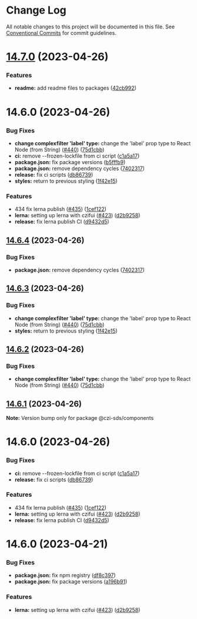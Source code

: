 # Change Log

All notable changes to this project will be documented in this file.
See [Conventional Commits](https://conventionalcommits.org) for commit guidelines.

# [14.7.0](https://github.com/chanzuckerberg/sci-components/compare/@czi-sds/components@14.6.0...@czi-sds/components@14.7.0) (2023-04-26)

### Features

- **readme:** add readme files to packages ([42cb992](https://github.com/chanzuckerberg/sci-components/commit/42cb992e22824d93d321e7d161d702a12d349637))

# 14.6.0 (2023-04-26)

### Bug Fixes

- **change complexfilter 'label' type:** change the 'label' prop type to React Node (from String) ([#440](https://github.com/chanzuckerberg/sci-components/issues/440)) ([75d1cbb](https://github.com/chanzuckerberg/sci-components/commit/75d1cbb5b99807f30a0441e58a8cd06f7c334391))
- **ci:** remove --frozen-lockfile from ci script ([c1a5a17](https://github.com/chanzuckerberg/sci-components/commit/c1a5a17f8dc4936efeb26f03fa38bf6e6eee7d23))
- **package.json:** fix package versions ([b5fffb9](https://github.com/chanzuckerberg/sci-components/commit/b5fffb9283c843689c33a796b5325a740058967a))
- **package.json:** remove dependency cycles ([7402317](https://github.com/chanzuckerberg/sci-components/commit/740231742aac4cf088d9b96be4c90e9c18ad34bd))
- **release:** fix ci scripts ([db86739](https://github.com/chanzuckerberg/sci-components/commit/db86739d8d95a8dac633cdd68ab20128aa2608f3))
- **styles:** return to previous styling ([1f42e15](https://github.com/chanzuckerberg/sci-components/commit/1f42e15a89ccd52777e5e11016e238133ae18af9))

### Features

- 434 fix lerna publish ([#435](https://github.com/chanzuckerberg/sci-components/issues/435)) ([1cef122](https://github.com/chanzuckerberg/sci-components/commit/1cef122a7e035e1a55b68d3474a9a2deb39579ac))
- **lerna:** setting up lerna with czifui ([#423](https://github.com/chanzuckerberg/sci-components/issues/423)) ([d2b9258](https://github.com/chanzuckerberg/sci-components/commit/d2b925879c1d3c5b1d0c135fd76ef58d9d2d9f63))
- **release:** fix lerna publish CI ([d9432d5](https://github.com/chanzuckerberg/sci-components/commit/d9432d5a5c9835c2487a6a7c975a04aeee3c5b9b))

## [14.6.4](https://github.com/chanzuckerberg/sci-components/compare/@czi-sds/components@14.6.3...@czi-sds/components@14.6.4) (2023-04-26)

### Bug Fixes

- **package.json:** remove dependency cycles ([7402317](https://github.com/chanzuckerberg/sci-components/commit/740231742aac4cf088d9b96be4c90e9c18ad34bd))

## [14.6.3](https://github.com/chanzuckerberg/sci-components/compare/@czi-sds/components@14.6.1...@czi-sds/components@14.6.3) (2023-04-26)

### Bug Fixes

- **change complexfilter 'label' type:** change the 'label' prop type to React Node (from String) ([#440](https://github.com/chanzuckerberg/sci-components/issues/440)) ([75d1cbb](https://github.com/chanzuckerberg/sci-components/commit/75d1cbb5b99807f30a0441e58a8cd06f7c334391))
- **styles:** return to previous styling ([1f42e15](https://github.com/chanzuckerberg/sci-components/commit/1f42e15a89ccd52777e5e11016e238133ae18af9))

## [14.6.2](https://github.com/chanzuckerberg/sci-components/compare/@czi-sds/components@14.6.1...@czi-sds/components@14.6.2) (2023-04-26)

### Bug Fixes

- **change complexfilter 'label' type:** change the 'label' prop type to React Node (from String) ([#440](https://github.com/chanzuckerberg/sci-components/issues/440)) ([75d1cbb](https://github.com/chanzuckerberg/sci-components/commit/75d1cbb5b99807f30a0441e58a8cd06f7c334391))

## [14.6.1](https://github.com/chanzuckerberg/sci-components/compare/@czi-sds/components@14.6.0...@czi-sds/components@14.6.1) (2023-04-26)

**Note:** Version bump only for package @czi-sds/components

# 14.6.0 (2023-04-26)

### Bug Fixes

- **ci:** remove --frozen-lockfile from ci script ([c1a5a17](https://github.com/chanzuckerberg/sci-components/commit/c1a5a17f8dc4936efeb26f03fa38bf6e6eee7d23))
- **release:** fix ci scripts ([db86739](https://github.com/chanzuckerberg/sci-components/commit/db86739d8d95a8dac633cdd68ab20128aa2608f3))

### Features

- 434 fix lerna publish ([#435](https://github.com/chanzuckerberg/sci-components/issues/435)) ([1cef122](https://github.com/chanzuckerberg/sci-components/commit/1cef122a7e035e1a55b68d3474a9a2deb39579ac))
- **lerna:** setting up lerna with czifui ([#423](https://github.com/chanzuckerberg/sci-components/issues/423)) ([d2b9258](https://github.com/chanzuckerberg/sci-components/commit/d2b925879c1d3c5b1d0c135fd76ef58d9d2d9f63))
- **release:** fix lerna publish CI ([d9432d5](https://github.com/chanzuckerberg/sci-components/commit/d9432d5a5c9835c2487a6a7c975a04aeee3c5b9b))

# 14.6.0 (2023-04-21)

### Bug Fixes

- **package.json:** fix npm registry ([df8c397](https://github.com/chanzuckerberg/sci-components/commit/df8c397feae7814dfacc48111f581e685992bf4e))
- **package.json:** fix package versions ([a196b91](https://github.com/chanzuckerberg/sci-components/commit/a196b9119dfe72ce46c086359940f7d000a453d3))

### Features

- **lerna:** setting up lerna with czifui ([#423](https://github.com/chanzuckerberg/sci-components/issues/423)) ([d2b9258](https://github.com/chanzuckerberg/sci-components/commit/d2b925879c1d3c5b1d0c135fd76ef58d9d2d9f63))
